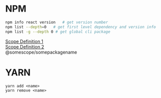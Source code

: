 # NPM

```bash
npm info react version   # get version number 
npm list --depth=0   # get first level dependency and version info
npm list -g --depth 0 # get global cli package
```

[Scope Definition 1](https://docs.npmjs.com/misc/scope)  
[Scope Definition 2](https://docs.npmjs.com/getting-started/scoped-packages)  
@somescope/somepackagename



# YARN
```
yarn add <name>
yarn remove <name>
```
